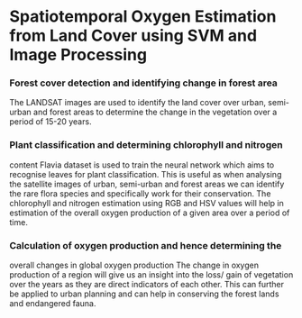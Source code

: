 
# Spatiotemporal Oxygen Estimation from Land Cover using SVM and Image Processing

### Forest cover detection and identifying change in forest area
The LANDSAT images are used to identify the land cover over
urban, semi-urban and forest areas to determine the change in
the vegetation over a period of 15-20 years.
### Plant classification and determining chlorophyll and nitrogen
content
Flavia dataset is used to train the neural network which aims to
recognise leaves for plant classification. This is useful as when
analysing the satellite images of urban, semi-urban and forest
areas we can identify the rare flora species and specifically work
for their conservation. The chlorophyll and nitrogen estimation
using RGB and HSV values will help in estimation of the
overall oxygen production of a given area over a period of time.
### Calculation of oxygen production and hence determining the
overall changes in global oxygen production
The change in oxygen production of a region will give us an
insight into the loss/ gain of vegetation over the years as they are
direct indicators of each other. This can further be applied to
urban planning and can help in conserving the forest lands and
endangered fauna.
